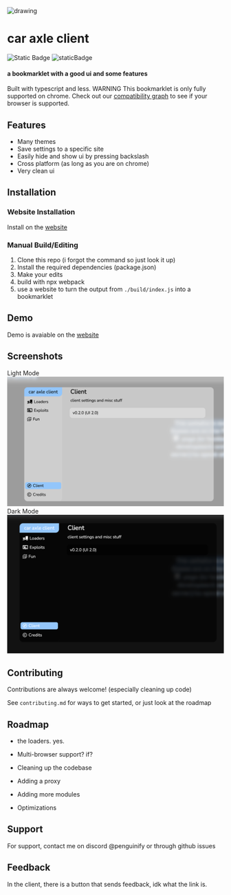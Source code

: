 <img src="https://delivery.contenthub.allstate.com/api/public/content/f0e5db4104d04bf386f97f6dc098bfc5?v=353a1ed1" alt="drawing" width="400"/>

# car axle client
![Static Badge](https://img.shields.io/badge/certified-trash-734422?style=plastic) ![staticBadge](https://img.shields.io/badge/lines-518-blue?style=plastic)



#### a bookmarklet with a good ui and some features
Built with typescript and less.
WARNING
This bookmarklet is only fully supported on chrome. Check out our [compatibility graph](https://github.com/car-axle-client/car-axle-client/blob/main/docs/compatibility.md) to see if your browser is supported.
## Features

- Many themes
- Save settings to a specific site
- Easily hide and show ui by pressing backslash
- Cross platform (as long as you are on chrome)
- Very clean ui
## Installation

### Website Installation
Install on the [website](https://car-axle-client.github.io)

### Manual Build/Editing
1. Clone this repo (i forgot the command so just look it up)
2. Install the required dependencies (package.json)
3. Make your edits
4. build with npx webpack
5. use a website to turn the output from `./build/index.js` into a bookmarklet
    
## Demo

Demo is avaiable on the [website](https://car-axle-client.github.io)

## Screenshots

Light Mode
![App Screenshot](docs/light.png)
Dark Mode
![App Screenshot](docs/dark.png)


## Contributing

Contributions are always welcome!
(especially cleaning up code)


See `contributing.md` for ways to get started, or just look at the roadmap
## Roadmap

- the loaders. yes.

- Multi-browser support? if?

- Cleaning up the codebase

- Adding a proxy

- Adding more modules

- Optimizations
## Support

For support, contact me on discord @penguinify or through github issues


## Feedback

In the client, there is a button that sends feedback, idk what the link is.
